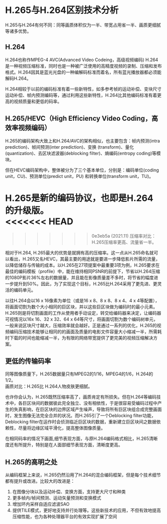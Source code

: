 # H.265与H.264区别技术分析

H.265与H.264有何不同：同等画质体积仅为一半、带宽占用省一半、画质更细腻等诸多优势。

## H.264
H.264也称作MPEG-4 AVC(Advanced Video Codeing，高级视频编码)
H.264是一种视频压缩标准，同时也是一种被广泛使用的高精度视频的录制、压缩和发布格式。H.264因其是蓝光光盘的一种编解码标准而着名，所有蓝光播放器都必须能解码H.264。

H.264相较于以前的编码标准有着一些新特性，如多参考帧的运动补偿、变块尺寸运动补偿、帧内预测编码等，通过利用这些新特性，H.264比其他编码标准有着更高的视频质量和更低的码率。

## H.265/HEVC（High Efficiency Video Coding，高效率视频编码）
H.265的编码架构大致上和H.264/AVC的架构相似，也主要包含：帧内预测(intra prediction)、帧间预测(inter prediction)、变换 (transform)、量化 (quantization)、去区块滤波器(deblocking filter)、熵编码(entropy coding)等模块。

但在HEVC编码架构中，整体被分为了三个基本单位，分别是：编码单位(coding unit，CU)、预测单位(predict unit，PU) 和转换单位(transform unit，TU)。

H.265是新的编码协议，也即是H.264的升级版。  
<<<<<<< HEAD
=======

>>>>>>> 0e3eb5a (2021.11)
压缩率对比：H.265压缩率更高、流量省一半。  

相对于H.264, H.265最大的优势是就拥有高的压缩率。这一点从H.265命名就可以看出，H.265又名HEVC，其最主要的用途就是要进一步降低影片所需的流量，以降低储存与传输的成本。以H.265在27项提案中最重要3项为例，H.265要求在最佳的编码模板（profile）中，能在维持相同PSNR的前提下，节省以H.264压缩的1080P影片36%左右的数据量，并且能在影像质量差不多时，将节省的幅度进一步提升到50%。因此，为了实现这个目标，H.265比H.264采用了更先进、更灵活的编码单元。

以往H.264会以16 x 16像素为单位（或是16 x 8、8 x 8、8 x 4、4 x 4等配置），将画面切割为数个大小相同的巨区块，并以这些巨区块做为编码时的最小元素。H.265则是将切割画面的工作从使用者手动设定，转交给编码器来决定，让编码器可视情况以16x 16、32 x 32、64 x 64等尺寸，将画面切割为数个编码树单元，一般来说区块尺寸越大，压缩效率就会越好。正是通过一系列的优化，H.265的视频编码压缩技术能够让相同的的画面及质量的电影文件容量大小缩减一半，所需耗时下载的时间也能缩减一半，为有限的网络带宽提供了更完美的视频压缩解决方案。

## 更低的传输码率
同等图像质量下，H.265数据量只有MPEG2的1/16，MPEG4的1/6，H.264的1/2。  
画质对比：H.265比 H.264人物皮肤更细腻。  

也许你会认为，H.265既然压缩率高了，画质肯定有所损失。但在H.264等编码技术中，各巨区块间的数据彼此完全独立、没有相依性，于是很容易受编码过程中产生的失真影响，在巨区块的边界区域产生噪声，导致将所有巨区块组合成完整画面时，发生图像无法完全合并的状况。而H.265引了一个Deblocking filter功能，Deblocking filter在运作时会侦测临近巨区块的数据，重新建立巨区块间之数据依赖性，尽量将边缘区域平滑化，提高整体图像质量。

在相同码率的情况下画面,细节表现方面，与原H.264编码格式相比，H.265清晰度还有所提升，特别是在人面部细节表现方面，清晰度更高。

## H.265的高明之处
从编码框架上来说，H.265仍然沿用了H.264的混合编码框架，但是每个技术细节都有提升或改进。比较大的改进是：
1. 在图像分块以及运动补偿、变换方面，支持更大尺寸和种类
2. 更多帧内/帧间预测、运动矢量预测和变换模式
3. 增加环内采样自适应滤波SAO
4. 提供TILE模式，更好地支持并行处理等。这些新技术的应用，不但有效地提高压缩性能，也为各种处理器平台的有效实现扩展了空间

